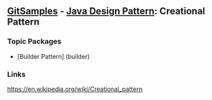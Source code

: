 ## [GitSamples](/../../tree/master) - [Java Design Pattern](/../../tree/java-design-pattern): Creational Pattern

### Topic Packages
* [Builder Pattern] (builder)

### Links
https://en.wikipedia.org/wiki/Creational_pattern
